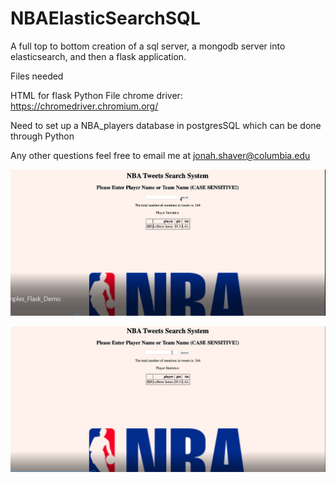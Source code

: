 # NBAElasticSearchSQL
A full top to bottom creation of a sql server, a mongodb server into elasticsearch, and then a flask application. 


Files needed

HTML for flask
Python File
chrome driver: https://chromedriver.chromium.org/

Need to set up a NBA_players database in postgresSQL which can be done through Python

Any other questions feel free to email me at jonah.shaver@columbia.edu



![Example1](example.png)



![Example2](examplelebron.png)

